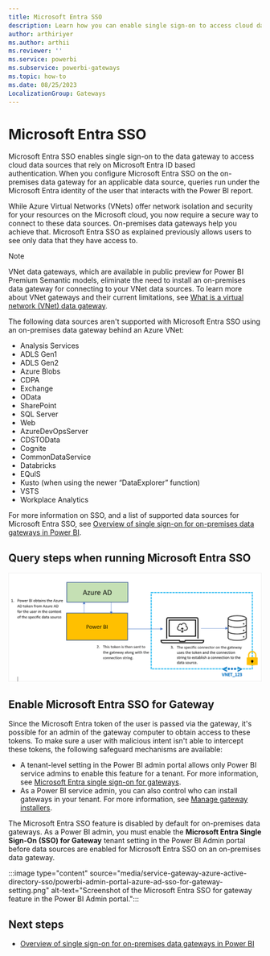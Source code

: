 ```yaml
---
title: Microsoft Entra SSO
description: Learn how you can enable single sign-on to access cloud data sources that rely on Microsoft Entra ID from the Power BI Admin portal.
author: arthiriyer
ms.author: arthii
ms.reviewer: ''
ms.service: powerbi
ms.subservice: powerbi-gateways
ms.topic: how-to
ms.date: 08/25/2023
LocalizationGroup: Gateways
---
```


# Microsoft Entra SSO

Microsoft Entra SSO enables single sign-on to the data gateway to access cloud data sources that rely on Microsoft Entra ID based authentication. When you configure Microsoft Entra SSO on the on-premises data gateway for an applicable data source, queries run under the Microsoft Entra identity of the user that interacts with the Power BI report.

While Azure Virtual Networks (VNets) offer network isolation and security for your resources on the Microsoft cloud, you now require a secure way to connect to these data sources. On-premises data gateways help you achieve that. Microsoft Entra SSO as explained previously allows users to see only data that they have access to.

>[!NOTE]
> VNet data gateways, which are available in public preview for Power BI Premium Semantic models, eliminate the need to install an on-premises data gateway for connecting to your VNet data sources. To learn more about VNet gateways and their current limitations, see [What is a virtual network (VNet) data gateway](/data-integration/vnet/overview).

The following data sources aren't supported with Microsoft Entra SSO using an on-premises data gateway behind an Azure VNet:

* Analysis Services
* ADLS Gen1
* ADLS Gen2
* Azure Blobs
* CDPA
* Exchange
* OData
* SharePoint
* SQL Server
* Web
* AzureDevOpsServer
* CDSTOData
* Cognite
* CommonDataService
* Databricks
* EQuIS
* Kusto (when using the newer “DataExplorer” function)
* VSTS
* Workplace Analytics

For more information on SSO, and a list of supported data sources for Microsoft Entra SSO, see [Overview of single sign-on for on-premises data gateways in Power BI](service-gateway-sso-overview.md).

<a name='query-steps-when-running-azure-ad-sso'></a>

## Query steps when running Microsoft Entra SSO

![Diagram that shows the path that a Microsoft Entra token takes to establish a connection to the data source.](media/service-gateway-azure-active-directory-sso/aad-sso-query-steps.png)

<a name='enable-azure-ad-sso-for-gateway'></a>

## Enable Microsoft Entra SSO for Gateway

Since the Microsoft Entra token of the user is passed via the gateway, it's possible for an admin of the gateway computer to obtain access to these tokens. To make sure a user with malicious intent isn't able to intercept these tokens, the following safeguard mechanisms are available:

* A tenant-level setting in the Power BI admin portal allows only Power BI service admins to enable this feature for a tenant. For more information, see [Microsoft Entra single sign-on for gateways](/fabric/admin/service-admin-portal-integration#azure-ad-single-sign-on-sso-for-gateway).
* As a Power BI service admin, you can also control who can install gateways in your tenant. For more information, see [Manage gateway installers](/power-platform/admin/onpremises-data-gateway-management#manage-gateway-installers).

The Microsoft Entra SSO feature is disabled by default for on-premises data gateways. As a Power BI admin, you must enable the **Microsoft Entra Single Sign-On (SSO) for Gateway** tenant setting in the Power BI Admin portal before data sources are enabled for Microsoft Entra SSO on an on-premises data gateway.

:::image type="content" source="media/service-gateway-azure-active-directory-sso/powerbi-admin-portal-azure-ad-sso-for-gateway-setting.png" alt-text="Screenshot of the Microsoft Entra SSO for gateway feature in the Power BI Admin portal.":::

## Next steps

* [Overview of single sign-on for on-premises data gateways in Power BI](service-gateway-sso-overview.md)

